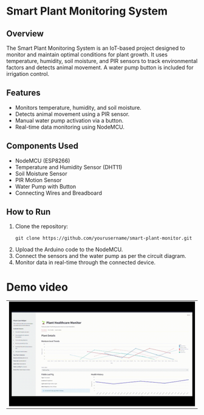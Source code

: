 <!DOCTYPE html>
<html lang="en">
<head>
    <meta charset="UTF-8">
    <meta name="viewport" content="width=device-width, initial-scale=1.0">
<!--     <title>Smart Plant Monitoring System</title> -->
</head>
<body>
<h1>Smart Plant Monitoring System</h1>

<h2>Overview</h2>
<p>The Smart Plant Monitoring System is an IoT-based project designed to monitor and maintain optimal conditions for plant growth. It uses temperature, humidity, soil moisture, and PIR sensors to track environmental factors and detects animal movement. A water pump button is included for irrigation control.</p>

<h2>Features</h2>
<ul>
    <li>Monitors temperature, humidity, and soil moisture.</li>
    <li>Detects animal movement using a PIR sensor.</li>
    <li>Manual water pump activation via a button.</li>
    <li>Real-time data monitoring using NodeMCU.</li>
</ul>

<h2>Components Used</h2>
<ul>
    <li>NodeMCU (ESP8266)</li>
    <li>Temperature and Humidity Sensor (DHT11)</li>
    <li>Soil Moisture Sensor</li>
    <li>PIR Motion Sensor</li>
    <li>Water Pump with Button</li>
    <li>Connecting Wires and Breadboard</li>
</ul>

<h2>How to Run</h2>
<ol>
    <li>Clone the repository:</li>
    <pre><code>git clone https://github.com/yourusername/smart-plant-monitor.git</code></pre>
    <li>Upload the Arduino code to the NodeMCU.</li>
    <li>Connect the sensors and the water pump as per the circuit diagram.</li>
    <li>Monitor data in real-time through the connected device.</li>
</ol>
  <h1>Demo video</h1>
  <table>
              <tr>
                  <td><img src="final_draft_proj.gif" alt="final_draft_proj"></td>
              </tr>
          </table>

<!-- <h2>License</h2>
<p>This project is licensed under the MIT License.</p> -->
</body>
</html>
